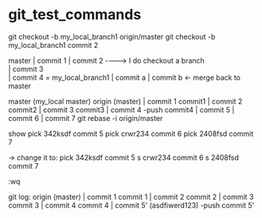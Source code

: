 # git_test_commands
git checkout -b my_local_branch1 origin/master
git checkout -b my_local_branch1 commit 2

master
| commit 1
| commit 2  ----> I do checkout a branch\
| commit 3                               \
| commit 4                    =            my_local_branch1
                                              | commit a
                                              | commit b
                                             <- merge back to master


master (my_local master)      origin (master)
| commit 1                    commit1
| commit 2                    commit2
| commit 3                    commit3
| commit 4  -push             commit4
| commit 5 
| commit 6 
| commit 7  git rebase -i origin/master

show 
pick 342ksdf commit 5
pick crwr234 commit 6
pick 2408fsd commit 7

-> change it to:
pick 342ksdf commit 5
s crwr234 commit 6
s 2408fsd commit 7

:wq 

git log:                           origin (master)
| commit 1                         commit 1 
| commit 2                         commit 2
| commit 3                         commit 3
| commit 4                         commit 4
| commit 5' (asdfiwerd123) -push   commit 5'
